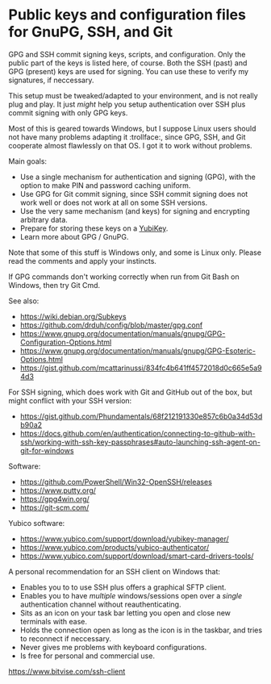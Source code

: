# Public keys and configuration files for GnuPG, SSH, and Git

GPG and SSH commit signing keys, scripts, and configuration. Only the public part of the keys is listed here, of course.
Both the SSH (past) and GPG (present) keys are used for signing. You can use these to verify my signatures, if neccessary.

This setup must be tweaked/adapted to your environment, and is not really plug and play.
It just _might_ help you setup authentication over SSH plus commit signing with only GPG keys.

Most of this is geared towards Windows, but I suppose Linux users should not have many problems adapting it :trollface:,
since GPG, SSH, and Git cooperate almost flawlessly on that OS. I got it to work without problems.

Main goals:
  - Use a single mechanism for authentication and signing (GPG), with the option to make PIN and password caching uniform.
  - Use GPG for Git commit signing, since SSH commit signing does not work well or does not work at all on some SSH versions.
  - Use the very same mechanism (and keys) for signing and encrypting arbitrary data.
  - Prepare for storing these keys on a [YubiKey](https://support.yubico.com/hc/en-us/articles/360013790259-Using-Your-YubiKey-with-OpenPGP).
  - Learn more about GPG / GnuPG.

Note that some of this stuff is Windows only, and some is Linux only. Please read the comments and apply your instincts.

If GPG commands don't working correctly when run from Git Bash on Windows, then try Git Cmd.

See also:
  - https://wiki.debian.org/Subkeys
  - https://github.com/drduh/config/blob/master/gpg.conf
  - https://www.gnupg.org/documentation/manuals/gnupg/GPG-Configuration-Options.html
  - https://www.gnupg.org/documentation/manuals/gnupg/GPG-Esoteric-Options.html
  - https://gist.github.com/mcattarinussi/834fc4b641ff4572018d0c665e5a94d3

For SSH signing, which does work with Git and GitHub out of the box, but might conflict with your SSH version:
  - https://gist.github.com/Phundamentals/68f212191330e857c6b0a34d53db90a2
  - https://docs.github.com/en/authentication/connecting-to-github-with-ssh/working-with-ssh-key-passphrases#auto-launching-ssh-agent-on-git-for-windows

Software:
  - https://github.com/PowerShell/Win32-OpenSSH/releases
  - https://www.putty.org/
  - https://gpg4win.org/
  - https://git-scm.com/

Yubico software:
  - https://www.yubico.com/support/download/yubikey-manager/
  - https://www.yubico.com/products/yubico-authenticator/
  - https://www.yubico.com/support/download/smart-card-drivers-tools/

A personal recommendation for an SSH client on Windows that:
  - Enables you to to use SSH plus offers a graphical SFTP client.
  - Enables you to have _multiple_ windows/sessions open over a _single_ authentication channel without reauthenticating.
  - Sits as an icon on your task bar letting you open and close new terminals with ease.
  - Holds the connection open as long as the icon is in the taskbar, and tries to reconnect if neccessary.
  - Never gives me problems with keyboard configurations.
  - Is free for personal and commercial use.

  https://www.bitvise.com/ssh-client
